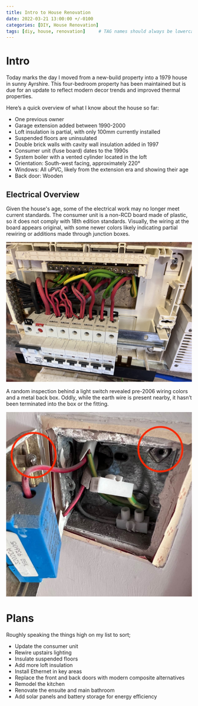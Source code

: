 ```yaml
---
title: Intro to House Renovation
date: 2022-03-21 13:00:00 +/-0100
categories: [DIY, House Renovation]
tags: [diy, house, renovation]     # TAG names should always be lowercase
---
```


# Intro

Today marks the day I moved from a new-build property into a 1979 house in sunny Ayrshire. This four-bedroom property has been maintained but is due for an update to reflect modern decor trends and improved thermal properties.

Here’s a quick overview of what I know about the house so far:

- One previous owner
- Garage extension added between 1990-2000
- Loft insulation is partial, with only 100mm currently installed
- Suspended floors are uninsulated
- Double brick walls with cavity wall insulation added in 1997
- Consumer unit (fuse board) dates to the 1990s
- System boiler with a vented cylinder located in the loft
- Orientation: South-west facing, approximately 220°
- Windows: All uPVC, likely from the extension era and showing their age
- Back door: Wooden

## Electrical Overview

Given the house's age, some of the electrical work may no longer meet current standards. The consumer unit is a non-RCD board made of plastic, so it does not comply with 18th edition standards. Visually, the wiring at the board appears original, with some newer colors likely indicating partial rewiring or additions made through junction boxes.

![](/assets/fuse-board.jpeg)

A random inspection behind a light switch revealed pre-2006 wiring colors and a metal back box. Oddly, while the earth wire is present nearby, it hasn’t been terminated into the box or the fitting.

![](/assets/wiring-inspection-switch.jpeg)

# Plans

Roughly speaking the things high on my list to sort;

- Update the consumer unit
- Rewire upstairs lighting
- Insulate suspended floors
- Add more loft insulation
- Install Ethernet in key areas
- Replace the front and back doors with modern composite alternatives
- Remodel the kitchen
- Renovate the ensuite and main bathroom
- Add solar panels and battery storage for energy efficiency
